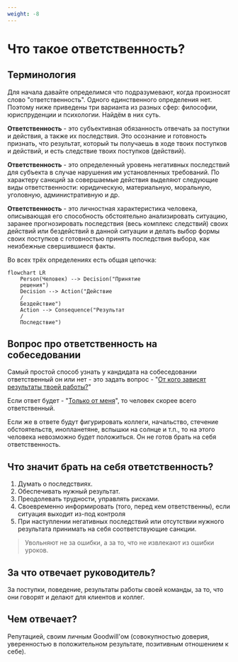 ```yaml
---
weight: -8
---
```

# Что такое ответственность?
## Терминология

Для начала давайте определимся что подразумевают, когда произносят слово "ответственность". Одного единственного определения нет. Поэтому ниже приведены три варианта из разных сфер: философии, юриспруденции и психологии. Найдём в них суть.

**Ответственность** - это субъективная обязанность отвечать за поступки и действия, а также их последствия. Это осознание и готовность признать, что результат, который ты получаешь в ходе твоих поступков и действий, и есть следствие твоих поступков (действий).

**Ответственность** - это определенный уровень негативных последствий для субъекта в случае нарушения им установленных требований. По характеру санкций за совершаемые действия выделяют следующие виды ответственности: юридическую, материальную, моральную, уголовную, административную и др.

**Ответственность** - это личностная характеристика человека, описывающая его способность обстоятельно анализировать ситуацию, заранее прогнозировать последствия (весь комплекс следствий) своих действий или бездействий в данной ситуации и делать выбор формы своих поступков с готовностью принять последствия выбора, как неизбежные свершившиеся факты.

Во всех трёх определениях есть общая цепочка:

```mermaid
flowchart LR
    Person(Человек) --> Decision("Принятие
    решения")
    Decision --> Action("Действие
    /
    Бездействие")
    Action --> Consequence("Результат
    /
    Последствие")
```

## Вопрос про ответственность на собеседовании

Самый простой способ узнать у кандидата на собеседовании ответственный он или нет - это задать вопрос - "<u>От кого зависят результаты твоей работы?</u>"

Если ответ будет - "<u>Только от меня</u>", то человек скорее всего ответственный.

Если же в ответе будут фигурировать коллеги, начальство, стечение обстоятельств, инопланетяне, вспышки на солнце и т.п., то на этого человека невозможно будет положиться. Он не готов брать на себя ответственность.

## Что значит брать на себя ответственность?

1. Думать о последствиях.
2. Обеспечивать нужный результат.
3. Преодолевать трудности, управлять рисками.
4. Своевременно информировать (того, перед кем ответственны), если ситуация выходит из-под контроля
5. При наступлении негативных последствий или отсутствии нужного результата принимать на себя соответствующие санкции.

> Увольняют не за ошибки, а за то, что не извлекают из ошибки уроков.

## За что отвечает руководитель?

За поступки, поведение, результаты работы своей команды, за то, что они говорят и делают для клиентов и коллег.

## Чем отвечает?

Репутацией, своим личным Goodwill'ом (совокупностью доверия, уверенностью в положительном результате, позитивным отношением к себе).